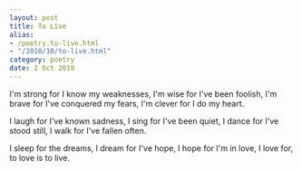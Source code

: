```yaml
---
layout: post
title: To Live
alias:
- /poetry.to-live.html
- "/2010/10/to-live.html"
category: poetry
date: 2 Oct 2010
---
```


I'm strong for I know my weaknesses,
I'm wise for I've been foolish,
I'm brave for I've conquered my fears,
I'm clever for I do my heart.

I laugh for I've known sadness,
I sing for I've been quiet,
I dance for I've stood still,
I walk for I've fallen often.

I sleep for the dreams,
I dream for I've hope,
I hope for I'm in love,
I love for, to love is to live.
